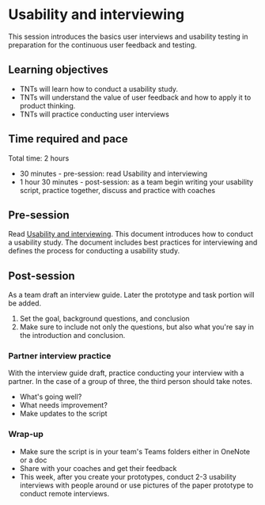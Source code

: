 # Usability and interviewing

This session introduces the basics user interviews and usability testing in preparation for the continuous user feedback and testing.

## Learning objectives

* TNTs will learn how to conduct a usability study.
* TNTs will understand the value of user feedback and how to apply it to product thinking.
* TNTs will practice conducting user interviews

## Time required and pace

Total time: 2 hours

* 30 minutes - pre-session: read Usability and interviewing
* 1 hour 30 minutes - post-session: as a team begin writing your usability script, practice together, discuss and practice with coaches

## Pre-session

Read [Usability and interviewing](https://github.com/tnt-summer-academy/Curriculum/blob/main/Reference/Product%20decks/2.0%20-%20Usability%20and%20interviewing.pdf). This document introduces how to conduct a usability study. The document includes best practices for interviewing and defines the process for conducting a usability study.

## Post-session

As a team draft an interview guide. Later the prototype and task portion will be added.

1. Set the goal, background questions, and conclusion
2. Make sure to include not only the questions, but also what you're say in the introduction and conclusion.

### Partner interview practice

With the interview guide draft, practice conducting your interview with a partner. In the case of a group of three, the third person should take notes.

* What's going well?
* What needs improvement?
* Make updates to the script

### Wrap-up

* Make sure the script is in your team's Teams folders either in OneNote or a doc
* Share with your coaches and get their feedback
* This week, after you create your prototypes, conduct 2-3 usability interviews with people around or use pictures of the paper prototype to conduct remote interviews.
